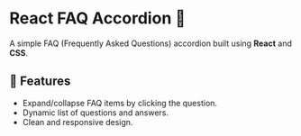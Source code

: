 # React FAQ Accordion 📜

A simple FAQ (Frequently Asked Questions) accordion built using **React** and **CSS**.

## 🚀 Features
- Expand/collapse FAQ items by clicking the question.
- Dynamic list of questions and answers.
- Clean and responsive design.


